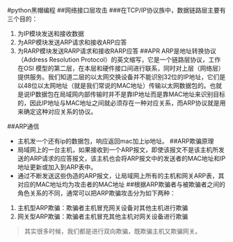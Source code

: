 #python黑帽编程
##网络接口层攻击
###在TCP/IP协议族中，数据链路层主要有三个目的：
1. 为IP模块发送和接收数据
2. 为ARP模块发送ARP请求和接收ARP应答
3. 为RARP模块发送RARP请求和接收RARP应答
##APR
ARP是地址转换协议（Address Resolution Protocol）的英文缩写，它是一个链路层协议，工作在OSI 模型的第二层，在本层和硬件接口间进行联系，同时对上层（网络层）提供服务。我们知道二层的以太网交换设备并不能识别32位的IP地址，它们是以48位以太网地址（就是我们常说的MAC地址）传输以太网数据包的。也就是说IP数据包在局域网内部传输时并不是靠IP地址而是靠MAC地址来识别目标的，因此IP地址与MAC地址之间就必须存在一种对应关系，而ARP协议就是用来确定这种对应关系的协议。

##ARP通信
* 主机发一个还有ip的数据包，响应返回mac加上ip地址。
##ARP欺骗原理
* 局域网上的一台主机，如果接收到一个ARP报文，即使该报文不是该主机所发送的ARP请求的应答报文，该主机也会将ARP报文中的发送者的MAC地址和IP地址更新或加入到ARP表中。
* 通过不断发送这些伪造的ARP报文，让局域网上所有的主机和网关ARP表，其对应的MAC地址均为攻击者的MAC地址
##根据ARP欺骗者与被欺骗者之间的角色关系的不同，通常可以把ARP欺骗攻击分为如下两种：
1. 主机型ARP欺骗：欺骗者主机冒充网关设备对其他主机进行欺骗
2. 网关型ARP欺骗：欺骗者主机冒充其他主机对网关设备进行欺骗
> 其实很多时候，我们都是进行双向欺骗，既欺骗主机又欺骗网关。